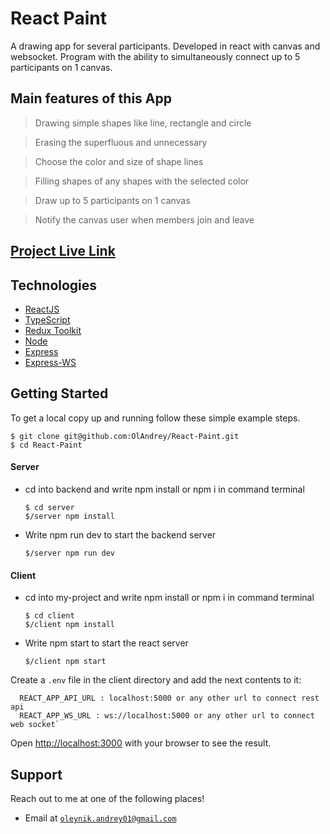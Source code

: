 # React Paint

A drawing app for several participants. Developed in react with canvas and websocket. Program with the ability to simultaneously connect up to 5 participants on 1 canvas.

## Main features of this App

> Drawing simple shapes like line, rectangle and circle

> Erasing the superfluous and unnecessary

> Choose the color and size of shape lines

> Filling shapes of any shapes with the selected color

> Draw up to 5 participants on 1 canvas

> Notify the canvas user when members join and leave

## [Project Live Link](https://react-paint.onrender.com/)

## Technologies

- [ReactJS](https://reactjs.org/)
- [TypeScript](https://www.typescriptlang.org/)
- [Redux Toolkit](https://redux-toolkit.js.org/)
- [Node](https://nodejs.org/)
- [Express](https://expressjs.com/)
- [Express-WS](https://github.com/HenningM/express-ws)

## Getting Started

To get a local copy up and running follow these simple example steps.

  ```
  $ git clone git@github.com:OlAndrey/React-Paint.git
  $ cd React-Paint
  ```
  
#### Server
- cd into backend and write npm install or npm i in command terminal

  ```
  $ cd server
  $/server npm install
  ```

- Write npm run dev to start the backend server

  ```
  $/server npm run dev
  ```

#### Client
- cd into my-project and write npm install or npm i in command terminal

  ```
  $ cd client
  $/client npm install
  ```

- Write npm start to start the react server

  ```
  $/client npm start
  ```

Create a `.env` file in the client directory and add the next contents to it:
   
  ```
    REACT_APP_API_URL : localhost:5000 or any other url to connect rest api
    REACT_APP_WS_URL : ws://localhost:5000 or any other url to connect web socket`
  ```

Open [http://localhost:3000](http://localhost:3000) with your browser to see the result.

## Support

Reach out to me at one of the following places!

- Email at <a href="mailto:oleynik.andrey01@gmail.com">`oleynik.andrey01@gmail.com`</a>
